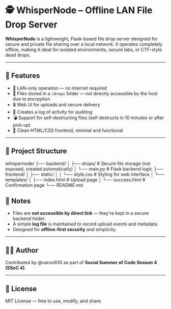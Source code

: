 # 🕵️ WhisperNode – Offline LAN File Drop Server

**WhisperNode** is a lightweight, Flask-based file drop server designed for secure and private file sharing over a local network. It operates completely offline, making it ideal for isolated environments, secure labs, or CTF-style dead drops.

---

## 🚀 Features

- 📡 LAN-only operation — no internet required  
- 📁 Files stored in a `/drops` folder — not directly accessible by the host due to encrpytion
- 🔒 Web UI for uploads and secure delivery  
- 🧠 Creates a log of activity for auditing  
- 💣 Support for self-destructing files (self destructs in 10 minutes or after pick-up)  
- 🧊 Clean HTML/CSS frontend, minimal and functional

---

## 📁 Project Structure
whispernode/
├── backend/
│   ├── drops/           # Secure file storage (not exposed, created automatically)
│   └── main.py          # Flask backend logic
├── frontend/
│   ├── static/
│   │   └── style.css    # Styling for web interface
│   └── templates/
│       ├── index.html   # Upload page
│       └── success.html # Confirmation page
└── README.md

## 🔐 Notes

- Files are **not accessible by direct link** — they're kept in a secure backend folder.
- A simple **log file** is maintained to record upload events and metadata.
- Designed for **offline-first security** and simplicity.

---

## 👨‍💻 Author

Contributed by @varun935 as part of **Social Summer of Code Season 4 (SSoC 4)**.

---

## 📜 License

MIT License — free to use, modify, and share.
```
